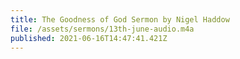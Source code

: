 ```yaml
---
title: The Goodness of God Sermon by Nigel Haddow
file: /assets/sermons/13th-june-audio.m4a
published: 2021-06-16T14:47:41.421Z
---
```

